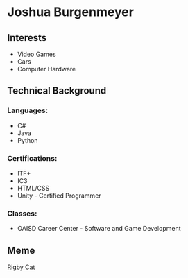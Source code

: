 # Joshua Burgenmeyer

## Interests

- Video Games
- Cars
- Computer Hardware

## Technical Background

### Languages:

- C#
- Java
- Python

### Certifications:

- ITF+
- IC3
- HTML/CSS
- Unity - Certified Programmer

### Classes:

- OAISD Career Center - Software and Game Development

## Meme

[Rigby Cat](https://tenor.com/view/rigbycat-rigby-cat-tongue-gif-18357263336141773644)